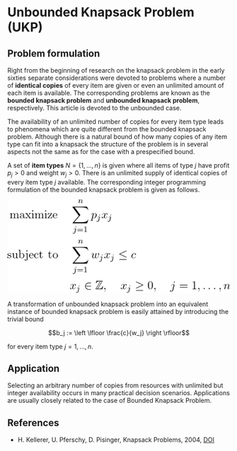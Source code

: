 # Unbounded Knapsack Problem (UKP)


## Problem formulation

Right from the beginning of research on the knapsack problem in the early sixties
separate considerations were devoted to problems where a number of **identical copies**
of every item are given or even an unlimited amount of each item is available.
The corresponding problems are known as the **bounded knapsack problem** and **unbounded knapsack problem**, respectively.
This article is devoted to the unbounded case.

The availability of an unlimited number of copies for every item type leads to phenomena which are quite different from the bounded knapsack problem.
Although there is a natural bound of how many copies of any item type can fit into
a knapsack the structure of the problem is in several aspects not the same as for
the case with a prespecified bound.

A set of **item types** $N = \lbrace 1, \ldots, n \rbrace$ is given where all items of type $j$ have
profit $p_j > 0$ and weight $w_j > 0$. There is an unlimited supply of identical copies of every item type $j$ available.
The corresponding integer programming formulation of the bounded knapsack problem is given as follows.

![Mathematical formulation](./problem.png)


A transformation of unbounded knapsack problem into an equivalent instance of bounded knapsack problem is easily attained
by introducing the trivial bound
```math
b_j := \left \lfloor \frac{c}{w_j} \right \rfloor
```
for every item type $j = 1, \ldots , n$.


## Application

Selecting an arbitrary number of copies from resources with unlimited but integer
availability occurs in many practical decision scenarios. Applications are usually
closely related to the case of Bounded Knapsack Problem.


## References
+  H. Kellerer, U. Pferschy, D. Pisinger, Knapsack Problems, 2004, [DOI](https://doi.org/10.1007/978-3-540-24777-7)
